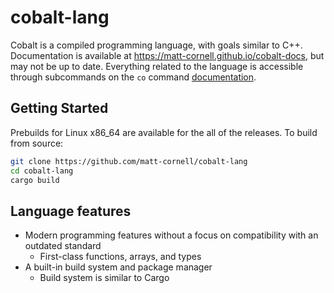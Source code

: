 # cobalt-lang
Cobalt is a compiled programming language, with goals similar to C++.
Documentation is available at <https://matt-cornell.github.io/cobalt-docs>, but may not be up to date.
Everything related to the language is accessible through subcommands on the `co` command [documentation](https://matt-cornell.github.io/cobalt-docs/driver).
## Getting Started
Prebuilds for Linux x86\_64 are available for the all of the releases.
To build from source:
```bash
git clone https://github.com/matt-cornell/cobalt-lang
cd cobalt-lang
cargo build
```
## Language features
- Modern programming features without a focus on compatibility with an outdated standard
  - First-class functions, arrays, and types
- A built-in build system and package manager
  - Build system is similar to Cargo
